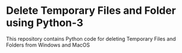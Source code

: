 # Delete Temporary Files and Folder using Python-3
This repository contains Python code for deleting Temporary Files and Folders from Windows and MacOS
